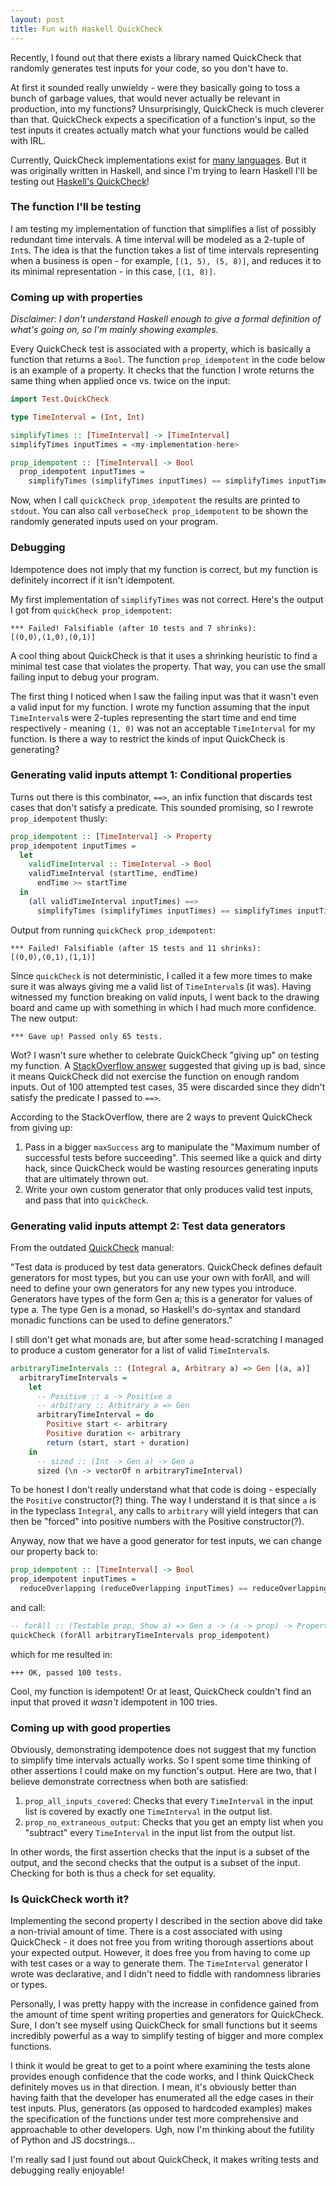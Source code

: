 ```yaml
---
layout: post
title: Fun with Haskell QuickCheck
---
```


Recently, I found out that there exists a library named QuickCheck that randomly generates test inputs for your code, so you don't have to.

At first it sounded really unwieldy - were they basically going to toss a bunch of garbage values, that would never actually be relevant in production, into my functions? Unsurprisingly, QuickCheck is much cleverer than that. QuickCheck expects a specification of a function's input, so the test inputs it creates actually match what your functions would be called with IRL.

Currently, QuickCheck implementations exist for [many languages](http://hypothesis.works/articles/quickcheck-in-every-language/). But it was originally written in Haskell, and since I'm trying to learn Haskell I'll be testing out [Haskell's QuickCheck](https://hackage.haskell.org/package/QuickCheck-2.9.2/docs/Test-QuickCheck.html)!

### The function I'll be testing
I am testing my implementation of function that simplifies a list of possibly redundant time intervals. A time interval will be modeled as a 2-tuple of `Int`s. The idea is that the function takes a list of time intervals representing when a business is open - for example, `[(1, 5), (5, 8)]`, and reduces it to its minimal representation - in this case, `[(1, 8)]`.

### Coming up with properties
*Disclaimer: I don't understand Haskell enough to give a formal definition of what's going on, so I'm mainly showing examples.*

Every QuickCheck test is associated with a property, which is basically a function that returns a `Bool`. The function `prop_idempotent` in the code below is an example of a property. It checks that the function I wrote returns the same thing when applied once vs. twice on the input:

```haskell
import Test.QuickCheck

type TimeInterval = (Int, Int)

simplifyTimes :: [TimeInterval] -> [TimeInterval]
simplifyTimes inputTimes = <my-implementation-here>

prop_idempotent :: [TimeInterval] -> Bool
  prop_idempotent inputTimes =
    simplifyTimes (simplifyTimes inputTimes) == simplifyTimes inputTimes
```

Now, when I call `quickCheck prop_idempotent` the results are printed to `stdout`. You can also call `verboseCheck prop_idempotent` to be shown the randomly generated inputs used on your program.

### Debugging

Idempotence does not imply that my function is correct, but my function is definitely incorrect if it isn't idempotent.

My first implementation of `simplifyTimes` was not correct. Here's the output I got from `quickCheck prop_idempotent`:

```
*** Failed! Falsifiable (after 10 tests and 7 shrinks):
[(0,0),(1,0),(0,1)]
```
A cool thing about QuickCheck is that it uses a shrinking heuristic to find a minimal test case that violates the property. That way, you can use the small failing input to debug your program.

The first thing I noticed when I saw the failing input was that it wasn't even a valid input for my function. I wrote my function assuming that the input `TimeInterval`s were 2-tuples representing the start time and end time respectively - meaning `(1, 0)` was not an acceptable `TimeInterval` for my function. Is there a way to restrict the kinds of input QuickCheck is generating?

### Generating valid inputs attempt 1: Conditional properties
Turns out there is this combinator, `==>`, an infix function that discards test cases that don't satisfy a predicate. This sounded promising, so I rewrote `prop_idempotent` thusly:

```haskell
prop_idempotent :: [TimeInterval] -> Property
prop_idempotent inputTimes =
  let
    validTimeInterval :: TimeInterval -> Bool
    validTimeInterval (startTime, endTime)
      endTime >= startTime
  in
    (all validTimeInterval inputTimes) ==>
      simplifyTimes (simplifyTimes inputTimes) == simplifyTimes inputTimes
```

Output from running `quickCheck prop_idempotent`:

```
*** Failed! Falsifiable (after 15 tests and 11 shrinks):
[(0,0),(0,1),(1,1)]
```
Since `quickCheck` is not deterministic, I called it a few more times to make sure it was always giving me a valid list of `TimeInterval`s (it was).
Having witnessed my function breaking on valid inputs, I went back to the drawing board and came up with something in which I had much more confidence. The new output:

```
*** Gave up! Passed only 65 tests.
```

Wot? I wasn't sure whether to celebrate QuickCheck "giving up" on testing my function. A [StackOverflow answer](http://stackoverflow.com/questions/18502798/why-does-quickcheck-give-up) suggested that giving up is bad, since it means QuickCheck did not exercise the function on enough random inputs. Out of 100 attempted test cases, 35 were discarded since they didn't satisfy the predicate I passed to `==>`.

According to the StackOverflow, there are 2 ways to prevent QuickCheck from giving up:

1. Pass in a bigger `maxSuccess` arg to manipulate the "Maximum number of successful tests before succeeding". This seemed like a quick and dirty hack, since QuickCheck would be wasting resources generating inputs that are ultimately thrown out.
2. Write your own custom generator that only produces valid test inputs, and pass that into `quickCheck`.

### Generating valid inputs attempt 2: Test data generators
From the outdated  [QuickCheck](http://www.cse.chalmers.se/~rjmh/QuickCheck/manual.html) manual:

"Test data is produced by test data generators. QuickCheck defines default generators for most types, but you can use your own with forAll, and will need to define your own generators for any new types you introduce. Generators have types of the form Gen a; this is a generator for values of type a. The type Gen is a monad, so Haskell's do-syntax and standard monadic functions can be used to define generators."

I still don't get what monads are, but after some head-scratching I managed to produce a custom generator for a list of valid `TimeInterval`s.

```haskell
arbitraryTimeIntervals :: (Integral a, Arbitrary a) => Gen [(a, a)]
  arbitraryTimeIntervals =
    let
      -- Positive :: a -> Positive a
      -- arbitrary :: Arbitrary a => Gen
      arbitraryTimeInterval = do
        Positive start <- arbitrary
        Positive duration <- arbitrary
        return (start, start + duration)
    in
      -- sized :: (Int -> Gen a) -> Gen a
      sized (\n -> vectorOf n arbitraryTimeInterval)
```
To be honest I don't really understand what that code is doing - especially the `Positive` constructor(?) thing. The way I understand it is that since `a` is in the typeclass `Integral`, any calls to `arbitrary` will yield integers that can then be "forced" into positive numbers with the Positive constructor(?).

Anyway, now that we have a good generator for test inputs, we can change our property back to:

```haskell
prop_idempotent :: [TimeInterval] -> Bool
prop_idempotent inputTimes =
  reduceOverlapping (reduceOverlapping inputTimes) == reduceOverlapping inputTimes
```
and call:

```haskell
-- forAll :: (Testable prop, Show a) => Gen a -> (a -> prop) -> Property
quickCheck (forAll arbitraryTimeIntervals prop_idempotent)
```
which for me resulted in:

```
+++ OK, passed 100 tests.
```
Cool, my function is idempotent! Or at least, QuickCheck couldn't find an input that proved it *wasn't* idempotent in 100 tries.

### Coming up with good properties

Obviously, demonstrating idempotence does not suggest that my function to simplify time intervals actually works. So I spent some time thinking of other assertions I could make on my function's output. Here are two, that I believe demonstrate correctness when both are satisfied:

1. `prop_all_inputs_covered`: Checks that every `TimeInterval` in the input list is covered by exactly one `TimeInterval` in the output list.
2. `prop_no_extraneous_output`: Checks that you get an empty list when you "subtract" every `TimeInterval` in the input list from the output list.

In other words, the first assertion checks that the input is a subset of the output, and the second checks that the output is a subset of the input. Checking for both is thus a check for set equality.

### Is QuickCheck worth it?

Implementing the second property I described in the section above did take a non-trivial amount of time. There is a cost associated with using QuickCheck - it does not free you from writing thorough assertions about your expected output. However, it does free you from having to come up with test cases or a way to generate them. The `TimeInterval` generator I wrote was declarative, and I didn't need to fiddle with randomness libraries or types.

Personally, I was pretty happy with the increase in confidence gained from the amount of time spent writing properties and generators for QuickCheck. Sure, I don't see myself using QuickCheck for small functions but it seems incredibly powerful as a way to simplify testing of bigger and more complex functions.

I think it would be great to get to a point where examining the tests alone provides enough confidence that the code works, and I think QuickCheck definitely moves us in that direction. I mean, it's obviously better than having faith that the developer has enumerated all the edge cases in their test inputs. Plus, generators (as opposed to hardcoded examples) makes the specification of the functions under test more comprehensive and approachable to other developers. Ugh, now I'm thinking about the futility of Python and JS docstrings...

I'm really sad I just found out about QuickCheck, it makes writing tests and debugging really enjoyable!
